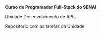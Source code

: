 **Curso de Programador Full-Stack do SENAI**

Unidade Desenvolvimento de APIs

Repositório com as tarefas da Unidade
